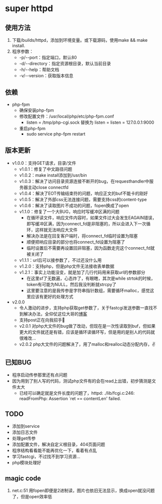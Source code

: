 # super httpd

## 使用方法
1. 下载/builds/httpd，添加到环境变量。或下载源码，使用make && make install.
2. 程序参数：
    - -p/--port：指定端口，默认80
    - -d/--directory：指定资源根目录，默认当前目录
    - -h/--help：帮助文档
    - -v/--version：获取版本信息

## 依赖
- php-fpm
    - 确保安装php-fpm
    - 修改配置文件：/usr/local/php/etc/php-fpm.conf
        - listen = /tmp/php-cgi.sock 替换为 listen = listen = 127.0.0.1:9000
    - 重启php-fpm
        - sudo service php-fpm restart

## 版本更新
- v1.0.0：支持GET请求，目录/文件
    - v1.0.1：修复了中文路径问题
    - v1.0.2：make install添加到/usr/bin
    - v1.0.3：解决了访问目录资源连接不断开的bug，在requesthandler中服务器主动close connectfd
    - v1.0.4：解决了EOT传输结束符的问题，响应正文的buf不能卡的刚好
    - v1.0.5：解决了外部css无法连接问题，需要支持css的content-type
    - v1.0.6：解决了读取图片不成功的问题，fopen换成了open
    - v1.1.0：修复了一个大BUG，响应时写缓冲区满的问题
        - 在循环读文件，响应文件内容时，如果文件过大会发生EAGAIN错误，即写缓冲区满，因为connect_fd是非阻塞的，所以会进入下一次循环，这样就无法响应大文件
        - 解决办法是在回复客户端时，将connect_fd临时设置为阻塞
        - 顺便把响应目录的部分也将connect_fd设置为阻塞了
        - 临时设置后不需要再设置回非阻塞，因为函数走完这个connect_fd就被关闭了
    - v1.1.1：url后可以接参数了，不过还没什么用
    - v1.2.0：支持php，但是php文件无法接收表单数据
    - v1.2.1：事实上功能没变，就是加了几行代码用来获取url的参数部分
        - 在这里sf了无数遍，心态炸了，有眼瞎，其次是while strtok的时候，token有可能为NULL，然后我没判断就strcpy了
        - 这里要注意的是我传参是字符串指针数组，需要循环malloc，感觉这里应该有更好的处理方式
- v2.0.0
    - 令人激动的进步，支持php获取get参数了，关于fastcgi发送参数一直找不到解决办法，全仰仗这位大哥的[博客](https://blog.csdn.net/liushengxi_root/article/details/84976353)
    - 支持post正在向我招手👋
    - v2.0.1 对php大文件的bug做了改动，但现在是一次性读取到buf，但如果更大的文件就还是有错，应该是循环读循环写，但是用的是别人的代码就很难改...
    - v2.0.2 php大文件的问题解决了，用了malloc和realloc动态分配内存，✌

## 已知BUG
- 程序启动传参那里还有点问题
- 因为用到了别人写的代码，测试php文件有的会在read上出错，初步猜测是文件太大
    - 已经可以确定就是文件长度的问题了，httpd: ./lib/fcgi.c:246: readFromPhp: Assertion `ret == contentLen' failed.

## TODO
- 添加到service
- 添加日志文件
- 处理get传参
- 添加配置文件，解决自定义根目录，404页面问题
- 程序结构看看能不能再优化一下，看着有点乱
- 学习fastcgi，不过找不到学习资源...
- php模块处理好

## magic code
1. net.c:51 用fopen即便是2进制读，图片也依旧无法显示，换成open就没问题了，但是open效率低